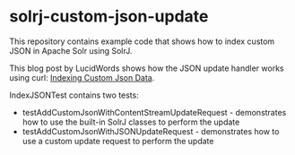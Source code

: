 solrj-custom-json-update
=================

This repository contains example code that shows how to index custom JSON in Apache 
Solr using SolrJ. 

This blog post by LucidWords shows how the JSON update handler works using curl:
[Indexing Custom Json Data](http://lucidworks.com/blog/indexing-custom-json-data/).

IndexJSONTest contains two tests:

* testAddCustomJsonWithContentStreamUpdateRequest - demonstrates how to use the built-in SolrJ
classes to perform the update
* testAddCustomJsonWithJSONUpdateRequest - demonstrates how to use a custom update request to 
perform the update
